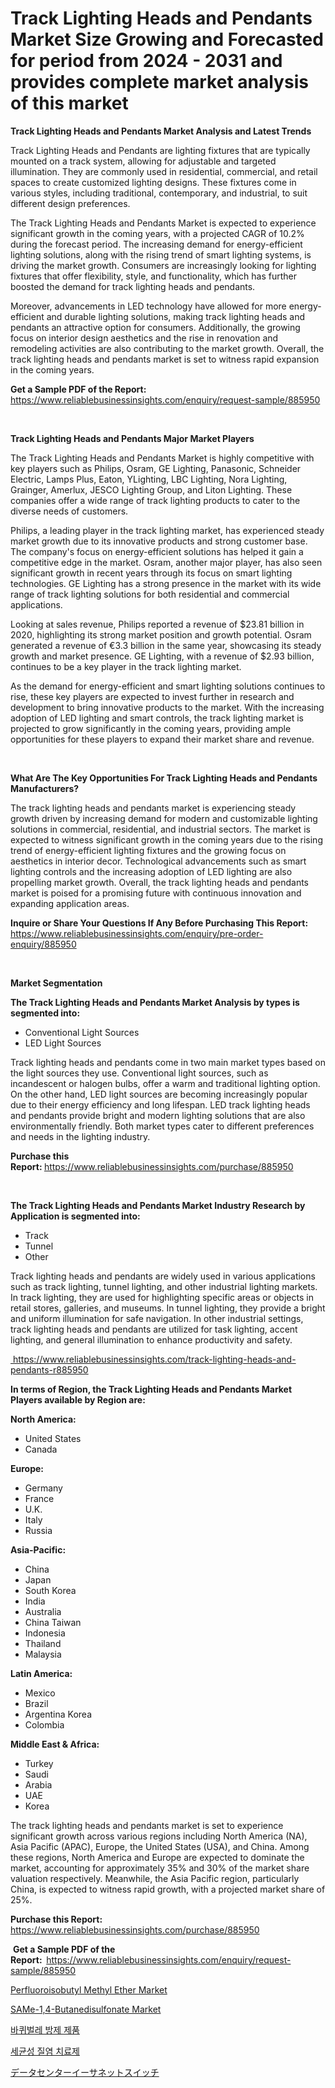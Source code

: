<p><h1>Track Lighting Heads and Pendants Market Size Growing and Forecasted for period from 2024 - 2031 and provides complete market analysis of this market</h1></p><p><strong>Track Lighting Heads and Pendants Market Analysis and Latest Trends</strong></p>
<p><p>Track Lighting Heads and Pendants are lighting fixtures that are typically mounted on a track system, allowing for adjustable and targeted illumination. They are commonly used in residential, commercial, and retail spaces to create customized lighting designs. These fixtures come in various styles, including traditional, contemporary, and industrial, to suit different design preferences.</p><p>The Track Lighting Heads and Pendants Market is expected to experience significant growth in the coming years, with a projected CAGR of 10.2% during the forecast period. The increasing demand for energy-efficient lighting solutions, along with the rising trend of smart lighting systems, is driving the market growth. Consumers are increasingly looking for lighting fixtures that offer flexibility, style, and functionality, which has further boosted the demand for track lighting heads and pendants.</p><p>Moreover, advancements in LED technology have allowed for more energy-efficient and durable lighting solutions, making track lighting heads and pendants an attractive option for consumers. Additionally, the growing focus on interior design aesthetics and the rise in renovation and remodeling activities are also contributing to the market growth. Overall, the track lighting heads and pendants market is set to witness rapid expansion in the coming years.</p></p>
<p><strong>Get a Sample PDF of the Report:&nbsp;</strong> <a href="https://www.reliablebusinessinsights.com/enquiry/request-sample/885950">https://www.reliablebusinessinsights.com/enquiry/request-sample/885950</a></p>
<p>&nbsp;</p>
<p><strong>Track Lighting Heads and Pendants Major Market Players</strong></p>
<p><p>The Track Lighting Heads and Pendants Market is highly competitive with key players such as Philips, Osram, GE Lighting, Panasonic, Schneider Electric, Lamps Plus, Eaton, YLighting, LBC Lighting, Nora Lighting, Grainger, Amerlux, JESCO Lighting Group, and Liton Lighting. These companies offer a wide range of track lighting products to cater to the diverse needs of customers.</p><p>Philips, a leading player in the track lighting market, has experienced steady market growth due to its innovative products and strong customer base. The company's focus on energy-efficient solutions has helped it gain a competitive edge in the market. Osram, another major player, has also seen significant growth in recent years through its focus on smart lighting technologies. GE Lighting has a strong presence in the market with its wide range of track lighting solutions for both residential and commercial applications.</p><p>Looking at sales revenue, Philips reported a revenue of $23.81 billion in 2020, highlighting its strong market position and growth potential. Osram generated a revenue of €3.3 billion in the same year, showcasing its steady growth and market presence. GE Lighting, with a revenue of $2.93 billion, continues to be a key player in the track lighting market.</p><p>As the demand for energy-efficient and smart lighting solutions continues to rise, these key players are expected to invest further in research and development to bring innovative products to the market. With the increasing adoption of LED lighting and smart controls, the track lighting market is projected to grow significantly in the coming years, providing ample opportunities for these players to expand their market share and revenue.</p></p>
<p>&nbsp;</p>
<p><strong>What Are The Key Opportunities For Track Lighting Heads and Pendants Manufacturers?</strong></p>
<p><p>The track lighting heads and pendants market is experiencing steady growth driven by increasing demand for modern and customizable lighting solutions in commercial, residential, and industrial sectors. The market is expected to witness significant growth in the coming years due to the rising trend of energy-efficient lighting fixtures and the growing focus on aesthetics in interior decor. Technological advancements such as smart lighting controls and the increasing adoption of LED lighting are also propelling market growth. Overall, the track lighting heads and pendants market is poised for a promising future with continuous innovation and expanding application areas.</p></p>
<p><strong>Inquire or Share Your Questions If Any Before Purchasing This Report:</strong> <a href="https://www.reliablebusinessinsights.com/enquiry/pre-order-enquiry/885950">https://www.reliablebusinessinsights.com/enquiry/pre-order-enquiry/885950</a></p>
<p>&nbsp;</p>
<p><strong>Market Segmentation</strong></p>
<p><strong>The Track Lighting Heads and Pendants Market Analysis by types is segmented into:</strong></p>
<p><ul><li>Conventional Light Sources</li><li>LED Light Sources</li></ul></p>
<p><p>Track lighting heads and pendants come in two main market types based on the light sources they use. Conventional light sources, such as incandescent or halogen bulbs, offer a warm and traditional lighting option. On the other hand, LED light sources are becoming increasingly popular due to their energy efficiency and long lifespan. LED track lighting heads and pendants provide bright and modern lighting solutions that are also environmentally friendly. Both market types cater to different preferences and needs in the lighting industry.</p></p>
<p><strong>Purchase this Report:&nbsp;</strong><a href="https://www.reliablebusinessinsights.com/purchase/885950">https://www.reliablebusinessinsights.com/purchase/885950</a></p>
<p>&nbsp;</p>
<p><strong>The Track Lighting Heads and Pendants Market Industry Research by Application is segmented into:</strong></p>
<p><ul><li>Track</li><li>Tunnel</li><li>Other</li></ul></p>
<p><p>Track lighting heads and pendants are widely used in various applications such as track lighting, tunnel lighting, and other industrial lighting markets. In track lighting, they are used for highlighting specific areas or objects in retail stores, galleries, and museums. In tunnel lighting, they provide a bright and uniform illumination for safe navigation. In other industrial settings, track lighting heads and pendants are utilized for task lighting, accent lighting, and general illumination to enhance productivity and safety.</p></p>
<p><a href="https://www.reliablebusinessinsights.com/track-lighting-heads-and-pendants-r885950">&nbsp;https://www.reliablebusinessinsights.com/track-lighting-heads-and-pendants-r885950</a></p>
<p><strong>In terms of Region, the Track Lighting Heads and Pendants Market Players available by Region are:</strong></p>
<p>
    <p> <strong> North America: </strong>
        <ul>
            <li>United States</li>
            <li>Canada</li>
        </ul>
        </p> 
    <p> <strong> Europe: </strong>
        <ul>
            <li>Germany</li>
            <li>France</li>
            <li>U.K.</li>
            <li>Italy</li>
            <li>Russia</li>
        </ul>
        </p> 
    <p> <strong> Asia-Pacific: </strong>
        <ul>
            <li>China</li>
            <li>Japan</li>
            <li>South Korea</li>
            <li>India</li>
            <li>Australia</li>
            <li>China Taiwan</li>
            <li>Indonesia</li>
            <li>Thailand</li>
            <li>Malaysia</li>
        </ul>
        </p> 
    <p> <strong> Latin America: </strong>
        <ul>
            <li>Mexico</li>
            <li>Brazil</li>
            <li>Argentina Korea</li>
            <li>Colombia</li>
        </ul>
        </p> 
    <p> <strong> Middle East & Africa: </strong>
        <ul>
            <li>Turkey</li>
            <li>Saudi</li>
            <li>Arabia</li>
            <li>UAE</li>
            <li>Korea</li>
        </ul>
    </p>
    </p>
<p><p>The track lighting heads and pendants market is set to experience significant growth across various regions including North America (NA), Asia Pacific (APAC), Europe, the United States (USA), and China. Among these regions, North America and Europe are expected to dominate the market, accounting for approximately 35% and 30% of the market share valuation respectively. Meanwhile, the Asia Pacific region, particularly China, is expected to witness rapid growth, with a projected market share of 25%.</p></p>
<p><strong>Purchase this Report: </strong><a href="https://www.reliablebusinessinsights.com/purchase/885950">https://www.reliablebusinessinsights.com/purchase/885950</a></p>
<p>&nbsp;<strong>Get a Sample PDF of the Report:&nbsp;&nbsp;</strong><a href="https://www.reliablebusinessinsights.com/enquiry/request-sample/885950">https://www.reliablebusinessinsights.com/enquiry/request-sample/885950</a></p>
<p><strong></strong></p>
<p><p><a href="https://github.com/moyahfrancoestellec51j635wcx/Market-Research-Report-List-3/blob/main/perfluoroisobutyl-methyl-ether-market.md">Perfluoroisobutyl Methyl Ether Market</a></p><p><a href="https://github.com/mharielmesa/Market-Research-Report-List-3/blob/main/same-14-butanedisulfonate-market.md">SAMe-1,4-Butanedisulfonate Market</a></p><p><a href="https://github.com/fatmarawatan39/Market-Research-Report-List-1/blob/main/9043893155891.md">바퀴벌레 방제 제품</a></p><p><a href="https://github.com/ConstantinVon/Market-Research-Report-List-1/blob/main/3644992155890.md">세균성 질염 치료제</a></p><p><a href="https://github.com/LuzHills1972/Market-Research-Report-List-1/blob/main/8479726146924.md">データセンターイーサネットスイッチ</a></p></p>